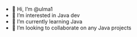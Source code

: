 - 👋 Hi, I’m @ulma1
- 👀 I’m interested in Java dev
- 🌱 I’m currently learning Java
- 💞️ I’m looking to collaborate on any Java projects



